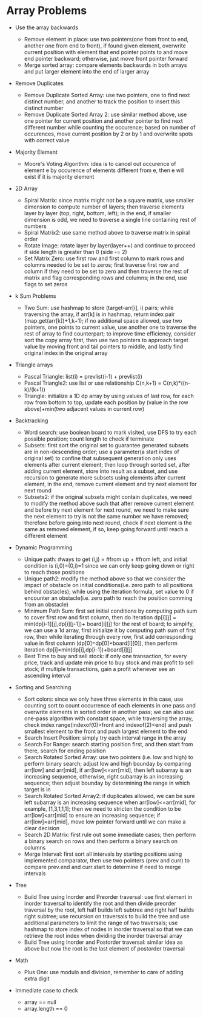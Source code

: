 # Array Problems

+ Use the array backwards
  - Remove element in place: use two pointers(one from front to end, another one from end to front), if found given element, overwrite current position with element that end pointer points to and move end pointer backward; otherwise, just move front pointer forward
  - Merge sorted array: compare elements backwards in both arrays and put larger element into the end of larger array


+ Remove Duplicates
  - Remove Duplicate Sorted Array: use two pointers, one to find next distinct number, and another to track the position to insert this distinct number
  - Remove Duplicate Sorted Array 2: use similar method above, use one pointer for current position and another pointer to find next different number while counting the occurence; based on number of occurences, move current position by 2 or by 1 and overwrite spots with correct value


+ Majority Element
  - Moore's Voting Algorithm: idea is to cancel out occurence of element e by occurence of elements different from e, then e will exist if it is majority element


+ 2D Array
  - Spiral Matrix: since matrix might not be a square matrix, use smaller dimension to compute number of layers; then traverse elements layer by layer (top, right, bottom, left); in the end, if smaller dimension is odd, we need to traverse a single line containing rest of numbers
  - Spiral Matrix2: use same method above to traverse matrix in spiral order
  - Rotate Image: rotate layer by layer(layer++) and continue to proceed if side length is greater than 0 (side -= 2)
  - Set Matrix Zero: use first row and first column to mark rows and columns needed to be set to zeros; first traverse first row and column if they need to be set to zero and then traverse the rest of matrix and flag corresponding rows and columns; in the end, use flags to set zeros


+ k Sum Problems
  - Two Sum: use hashmap to store (target-arr[i], i) pairs; while traversing the array, if arr[k] is in hashmap, return index pair (map.get(arr[k])+1,k+1); if no additional space allowed, use two pointers, one points to current value, use another one to traverse the rest of array to find counterpart; to improve time efficiency, consider sort the copy array first, then use two pointers to approach target value by moving front and tail pointers to middle, and lastly find original index in the original array

+ Triangle arrays
  - Pascal Triangle: list(i) = prevlist(i-1) + prevlist(i)
  - Pascal Triangle2: use list or use relationship C(n,k+1) = C(n,k)*((n-k)/(k+1))
  - Triangle: initialize a 1D dp array by using values of last row, for each row from bottom to top, update each position by (value in the row above)+min(two adjacent values in current row)


+ Backtracking
  - Word search: use boolean board to mark visited, use DFS to try each possible position; count length to check if terminate
  - Subsets: first sort the original set to guarantee generated subsets are in non-descending order; use a parameter(a start index of original set) to confine that subsequent generation only uses elements after current element; then loop through sorted set, after adding current element, store into result as a subset, and use recursion to generate more subsets using elements after current element, in the end, remove current element and try next element for next round
  - Subsets2: if the original subsets might contain duplicates, we need to modify the method above such that after remove current element and before try next element for next round, we need to make sure the next element to try is not the same number we have removed; therefore before going into next round, check if next element is the same as removed element, if so, keep going forward until reach a different element

+ Dynamic Programming
  - Unique path: #ways to get (i,j) = #from up + #from left, and initial condition is (i,0)=(0,i)=1 since we can only keep going down or right to reach those positions
  - Unique path2: modify the method above so that we consider the impact of obstacle on initial conditions(i.e. zero path to all positions behind obstacles); while using the iteration formula, set value to 0 if encounter an obstacle(i.e. zero path to reach the position comming from an obstacle)
  - Minimum Path Sum: first set initial conditions by computing path sum to cover first row and first column, then do iteration dp[i][j] = min(dp[i-1][j],dp[i][j-1])+ board[i][j] for the rest of board; to simplify, we can use a 1d array, first initialize it by computing path sum of first row, then while iterating through every row, first add corresponding value in first column (dp[0]=dp[0]+board[i][0]), then perform iteration dp[i]=min(dp[i],dp[i-1])+board[i][j]
  - Best Time to buy and sell stock: if only one transaction, for every price, track and update min price to buy stock and max profit to sell stock; if multiple transactions, gain a profit whenever see an ascending interval



+ Sorting and Searching
  - Sort colors: since we only have three elements in this case, use counting sort to count occurrence of each elements in one pass and overwrite elements in sorted order in another pass; we can also use one-pass algorithm with constant space, while traversing the array, check index range(indexof(0)>front and indexof(2)<end) and push smallest element to the front and push largest element to the end
  - Search Insert Position: simply try each interval range in the array 
  - Search For Range: search starting position first, and then start from there, search for ending position
  - Search Rotated Sorted Array: use two pointers (i.e. low and high) to perform binary search; adjust low and high bounday by comparing arr[low] and arr[mid], if arr[low]<=arr[mid], then left subarray is an increasing sequence, otherwise, right subarray is an increasing sequence; then adjust bounday by determining the range in which target is in
  - Search Rotated Sorted Array2: if duplicates allowed, we can be sure left subarray is an increasing sequence when arr[low]<=arr[mid], for example, [1,3,1,1,1]; then we need to stricten the condition to be arr[low]<arr[mid] to ensure an increasing sequence; if arr[low]=arr[mid], move low pointer forward until we can make a clear decision
  - Search 2D Matrix: first rule out some immediate cases; then perform a binary search on rows and then perform a binary search on columns
  - Merge Interval: first sort all intervals by starting positions using implemented comparator, then use two pointers (prev and curr) to compare prev.end and curr.start to determine if need to merge intervals

+ Tree
  - Build Tree using Inorder and Preorder traversal: use first element in inorder traversal to identify the root and then divide preorder traversal by the root, left half builds left subtree and right half builds right subtree; use recursion on traversals to build the tree and use additional parameters to limit the range of two traversals; use hashmap to store index of nodes in inorder traversal so that we can retrieve the root index when dividing the inorder traversal array
  - Build Tree using Inorder and Postorder traversal: similar idea as above but now the root is the last element of postorder traversal

+ Math
  - Plus One: use modulo and division, remember to care of adding extra digit
  

+ Immediate case to check
  - array == null
  - array.length == 0